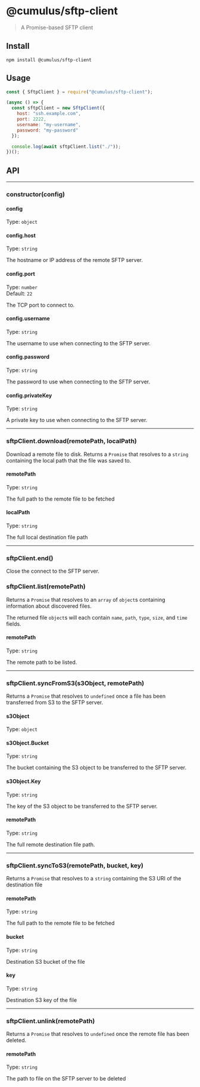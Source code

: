 # @cumulus/sftp-client

> A Promise-based SFTP client

## Install

```shell
npm install @cumulus/sftp-client
```

## Usage

```js
const { SftpClient } = require("@cumulus/sftp-client");

(async () => {
  const sftpClient = new SftpClient({
    host: "ssh.example.com",
    port: 2222,
    username: "my-username",
    password: "my-password"
  });

  console.log(await sftpClient.list("./"));
})();
```

## API

---

### constructor(config)

#### config

Type: `object`

#### config.host

Type: `string`

The hostname or IP address of the remote SFTP server.

#### config.port

Type: `number`<br>
Default: `22`

The TCP port to connect to.

#### config.username

Type: `string`

The username to use when connecting to the SFTP server.

#### config.password

Type: `string`

The password to use when connecting to the SFTP server.

#### config.privateKey

Type: `string`

A private key to use when connecting to the SFTP server.

---

### sftpClient.download(remotePath, localPath)

Download a remote file to disk. Returns a `Promise` that resolves to a `string`
containing the local path that the file was saved to.

#### remotePath

Type: `string`

The full path to the remote file to be fetched

#### localPath

Type: `string`

The full local destination file path

---

### sftpClient.end()

Close the connect to the SFTP server.

### sftpClient.list(remotePath)

Returns a `Promise` that resolves to an `array` of `object`s containing information about discovered files.

The returned file `object`s will each contain `name`, `path`, `type`, `size`, and `time` fields.

#### remotePath

Type: `string`

The remote path to be listed.

---

### sftpClient.syncFromS3(s3Object, remotePath)

Returns a `Promise` that resolves to `undefined` once a file has been transferred from S3 to the SFTP server.

#### s3Object

Type: `object`

#### s3Object.Bucket

Type: `string`

The bucket containing the S3 object to be transferred to the SFTP server.

#### s3Object.Key

Type: `string`

The key of the S3 object to be transferred to the SFTP server.

#### remotePath

Type: `string`

The full remote destination file path.

---

### sftpClient.syncToS3(remotePath, bucket, key)

Returns a `Promise` that resolves to a `string` containing the S3 URI of the destination file

#### remotePath

Type: `string`

The full path to the remote file to be fetched

#### bucket

Type: `string`

Destination S3 bucket of the file

#### key

Type: `string`

Destination S3 key of the file

---

### sftpClient.unlink(remotePath)

Returns a `Promise` that resolves to `undefined` once the remote file has been deleted.

#### remotePath

Type: `string`

The path to file on the SFTP server to be deleted
